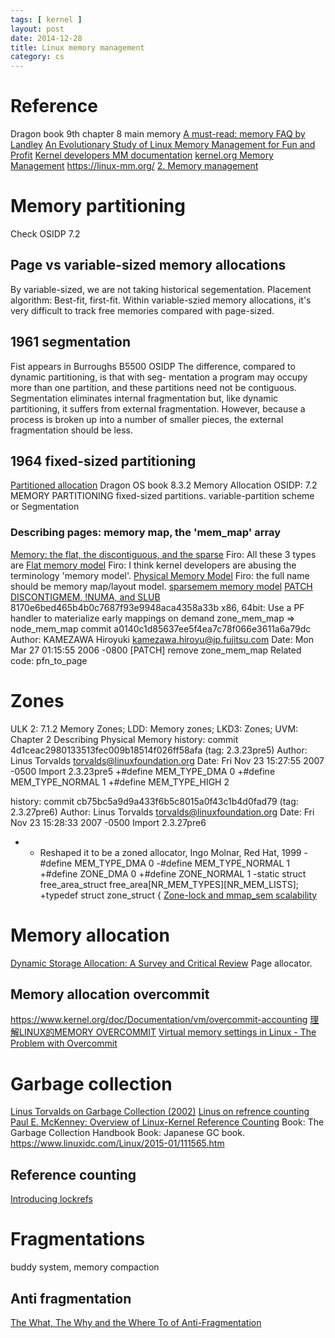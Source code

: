```yaml
---
tags: [ kernel ]
layout: post
date: 2014-12-28
title: Linux memory management
category: cs
---
```


# Reference
Dragon book 9th chapter 8 main memory
[A must-read: memory FAQ by Landley](https://landley.net/writing/memory-faq.txt)
[An Evolutionary Study of Linux Memory Management for Fun and Profit](https://www.usenix.org/system/files/conference/atc16/atc16_paper-huang.pdf)
[Kernel developers MM documentation](https://www.kernel.org/doc/html/v4.18/vm/index.html)
[kernel.org Memory Management](https://www.kernel.org/doc/html/latest/admin-guide/mm/index.html)
https://linux-mm.org/
[2. Memory management](http://bitsavers.trailing-edge.com/pdf/sun/sunos/1.1/800-1108-01E_System_Interface_Manual_for_the_Sun_Workstation_Jan84.pdf)

# Memory partitioning
Check OSIDP 7.2
## Page vs variable-sized memory allocations
By variable-sized, we are not taking historical segementation.
Placement algorithm: Best-fit, first-fit. Within variable-szied memory allocations, it's very difficult to track free memories compared with page-sized.

## 1961 segmentation
Fist appears in Burroughs B5500
OSIDP
The difference, compared to dynamic partitioning, is that with seg-
mentation a program may occupy more than one partition, and these partitions
need not be contiguous. Segmentation eliminates internal fragmentation but, like
dynamic partitioning, it suffers from external fragmentation. However, because a
process is broken up into a number of smaller pieces, the external fragmentation
should be less.

## 1964 fixed-sized partitioning
[Partitioned allocation](https://en.wikipedia.org/wiki/Memory_management_(operating_systems)#Partitioned_allocation)
Dragon OS book 8.3.2 Memory Allocation
OSIDP: 7.2 MEMORY PARTITIONING
fixed-sized partitions.
variable-partition scheme or Segmentation
### Describing pages: memory map, the 'mem_map' array
[Memory: the flat, the discontiguous, and the sparse](https://lwn.net/Articles/789304/)
Firo: All these 3 types are [Flat memory model](https://en.wikipedia.org/wiki/Flat_memory_model)
Firo: I think kernel developers are abusing the terminology 'memory model'. [Physical Memory Model](https://www.kernel.org/doc/html/latest/vm/memory-model.html)
Firo: the full name should be memory map/layout model.
[sparsemem memory model](https://lwn.net/Articles/134804/) [PATCH](https://git.kernel.org/pub/scm/linux/kernel/git/torvalds/linux.git/commit/?id=d41dee369bff3b9dcb6328d4d822926c28cc2594)
[DISCONTIGMEM, !NUMA, and SLUB](https://lwn.net/Articles/439472/)
8170e6bed465b4b0c7687f93e9948aca4358a33b x86, 64bit: Use a PF handler to materialize early mappings on demand
zone_mem_map => node_mem_map
commit a0140c1d85637ee5f4ea7c78f066e3611a6a79dc
Author: KAMEZAWA Hiroyuki <kamezawa.hiroyu@jp.fujitsu.com>
Date:   Mon Mar 27 01:15:55 2006 -0800
    [PATCH] remove zone_mem_map
Related code: pfn_to_page

# Zones
ULK 2: 7.1.2 Memory Zones; LDD: Memory zones; LKD3: Zones; UVM: Chapter 2  Describing Physical Memory
history: commit 4d1ceac2980133513fec009b18514f026ff58afa (tag: 2.3.23pre5)
Author: Linus Torvalds <torvalds@linuxfoundation.org>
Date:   Fri Nov 23 15:27:55 2007 -0500
    Import 2.3.23pre5
+#define MEM_TYPE_DMA           0
+#define MEM_TYPE_NORMAL                1
+#define MEM_TYPE_HIGH          2

history: commit cb75bc5a9d9a433f6b5c8015a0f43c1b4d0fad79 (tag: 2.3.27pre6)
Author: Linus Torvalds <torvalds@linuxfoundation.org>
Date:   Fri Nov 23 15:28:33 2007 -0500
    Import 2.3.27pre6
+ *  Reshaped it to be a zoned allocator, Ingo Molnar, Red Hat, 1999
-#define MEM_TYPE_DMA           0
-#define MEM_TYPE_NORMAL                1
+#define ZONE_DMA               0
+#define ZONE_NORMAL            1
-static struct free_area_struct free_area[NR_MEM_TYPES][NR_MEM_LISTS];
+typedef struct zone_struct {
[Zone-lock and mmap_sem scalability](https://lwn.net/Articles/753269/)

# Memory allocation
[Dynamic Storage Allocation: A Survey and Critical Review](https://compas.cs.stonybrook.edu/~nhonarmand/courses/sp17/cse506/papers/dsa.pdf)
Page allocator.
## Memory allocation overcommit
https://www.kernel.org/doc/Documentation/vm/overcommit-accounting
[理解LINUX的MEMORY OVERCOMMIT](http://linuxperf.com/?p=102)
[Virtual memory settings in Linux - The Problem with Overcommit](http://engineering.pivotal.io/post/virtual_memory_settings_in_linux_-_the_problem_with_overcommit/)

# Garbage collection
[Linus Torvalds on Garbage Collection (2002)](https://news.ycombinator.com/item?id=2473932)
[Linus on refrence counting](https://yarchive.net/comp/linux/reference_counting.html)
[Paul E. McKenney: Overview of Linux-Kernel Reference Counting](http://citeseerx.ist.psu.edu/viewdoc/download?doi=10.1.1.145.3800&rep=rep1&type=pdf)
Book: The Garbage Collection Handbook
Book: Japanese GC book.
https://www.linuxidc.com/Linux/2015-01/111565.htm
## Reference counting
[Introducing lockrefs](https://lwn.net/Articles/565734/)

# Fragmentations
buddy system, memory compaction
## Anti fragmentation
[The What, The Why and the Where To of Anti-Fragmentation](https://www.kernel.org/doc/ols/2006/ols2006v1-pages-369-384.pdf)
